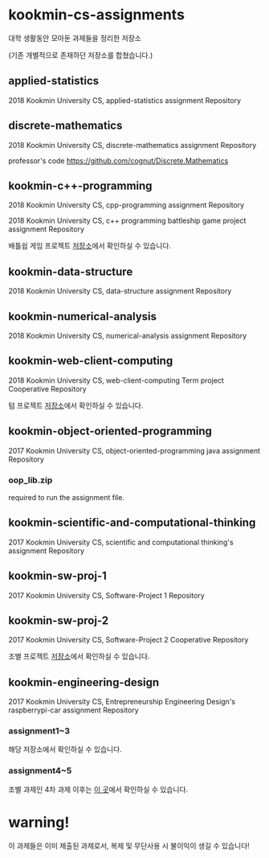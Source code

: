 # kookmin-cs-assignments
대학 생활동안 모아둔 과제들을 정리한 저장소

(기존 개별적으로 존재하던 저장소를 합쳤습니다.)

## applied-statistics

2018 Kookmin University CS, applied-statistics assignment Repository 

## discrete-mathematics

2018 Kookmin University CS, discrete-mathematics assignment Repository 

professor's code https://github.com/cognut/Discrete.Mathematics 

## kookmin-c++-programming

2018 Kookmin University CS, cpp-programming assignment Repository 

2018 Kookmin University CS, c++ programming battleship game project assignment Repository 

배틀쉽 게임 프로젝트 [저장소](https://github.com/minwook-shin/kookmin-cpp-battleship-project)에서 확인하실 수 있습니다.

## kookmin-data-structure

2018 Kookmin University CS, data-structure assignment Repository 

## kookmin-numerical-analysis

2018 Kookmin University CS, numerical-analysis assignment Repository 

## kookmin-web-client-computing

2018 Kookmin University CS, web-client-computing Term project Cooperative Repository 

텀 프로젝트 [저장소](https://github.com/minwook-shin/web-client-term-project)에서 확인하실 수 있습니다.

## kookmin-object-oriented-programming

2017 Kookmin University CS, object-oriented-programming java assignment Repository 

### oop_lib.zip

required to run the assignment file.

## kookmin-scientific-and-computational-thinking

2017 Kookmin University CS, scientific and computational thinking's assignment Repository 

## kookmin-sw-proj-1

2017 Kookmin University CS, Software-Project 1 Repository 

## kookmin-sw-proj-2

2017 Kookmin University CS, Software-Project 2 Cooperative Repository 

조별 프로젝트 [저장소](https://github.com/minwook-shin/kookmin-sw-proj2-2)에서 확인하실 수 있습니다.

## kookmin-engineering-design

2017 Kookmin University CS, Entrepreneurship Engineering Design's raspberrypi-car assignment Repository

### assignment1~3

해당 저장소에서 확인하실 수 있습니다.

### assignment4~5

조별 과제인 4차 과제 이후는 [이 곳](https://github.com/minwook-shin/kookmin-pi-car-assignment-4-and-5)에서 확인하실 수 있습니다.

# warning!
이 과제들은 이미 제출된 과제로서, 복제 및 무단사용 시 불이익이 생길 수 있습니다!
